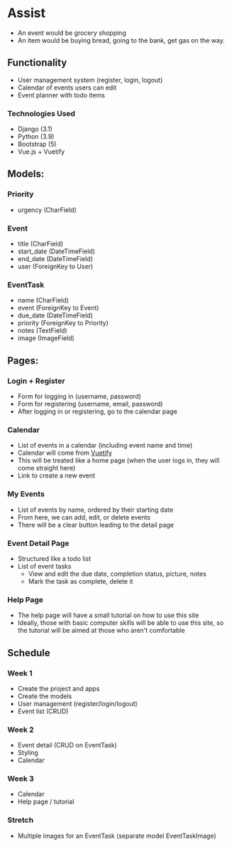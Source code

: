 # Assist


* An event would be grocery shopping
* An item would be buying bread, going to the bank, get gas on the way.

## Functionality

- User management system (register, login, logout)
- Calendar of events users can edit
- Event planner with todo items

### Technologies Used

- Django (3.1)
- Python (3.9)
- Bootstrap (5)
- Vue.js + Vuetify

## Models:


### Priority
* urgency (CharField)

### Event

* title (CharField)
* start_date (DateTimeField)
* end_date (DateTimeField)
* user (ForeignKey to User)

### EventTask

* name (CharField)
* event (ForeignKey to Event)
* due_date (DateTimeField)
* priority (ForeignKey to Priority)
* notes (TextField)
* image (ImageField)


## Pages:

### Login + Register
* Form for logging in (username, password)
* Form for registering (username, email, password)
* After logging in or registering, go to the calendar page

### Calendar
* List of events in a calendar (including event name and time)
* Calendar will come from [Vuetify](https://vuetifyjs.com/en/components/calendars/)
* This will be treated like a home page (when the user logs in, they will come straight here)
* Link to create a new event
    
### My Events
* List of events by name, ordered by their starting date
* From here, we can add, edit, or delete events
* There will be a clear button leading to the detail page

### Event Detail Page

* Structured like a todo list
* List of event tasks
  * View and edit the due date, completion status, picture, notes
  * Mark the task as complete, delete it

### Help Page
* The help page will have a small tutorial on how to use this site 
* Ideally, those with basic computer skills will be able to use this site, so the tutorial will be aimed at those who aren't comfortable


## Schedule

### Week 1

- Create the project and apps
- Create the models
- User management (register/login/logout)
- Event list (CRUD)

### Week 2

- Event detail (CRUD on EventTask)
- Styling
- Calendar

### Week 3

- Calendar
- Help page / tutorial

### Stretch

- Multiple images for an EventTask (separate model EventTaskImage)


